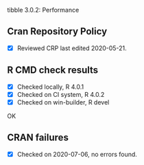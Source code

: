 tibble 3.0.2: Performance

## Cran Repository Policy

- [x] Reviewed CRP last edited 2020-05-21.

## R CMD check results

- [x] Checked locally, R 4.0.1
- [x] Checked on CI system, R 4.0.2
- [x] Checked on win-builder, R devel

OK

## CRAN failures

- [x] Checked on 2020-07-06, no errors found.
